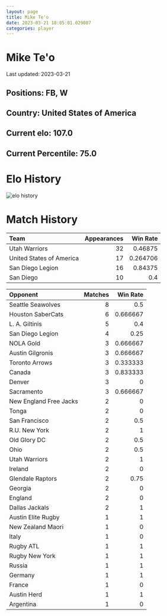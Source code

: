 ```yaml
---  
layout: page  
title: Mike Te'o  
date: 2023-03-21 18:05:01.029807  
categories: player  
---
```

# Mike Te'o


Last updated: 2023-03-21
## Positions: FB, W

## Country: United States of America

## Current elo: 107.0

## Current Percentile: 75.0

# Elo History


![elo history](history_MikeTe'o.png)
# Match History


| Team                     |   Appearances |   Win Rate |
|:-------------------------|--------------:|-----------:|
| Utah Warriors            |            32 |   0.46875  |
| United States of America |            17 |   0.264706 |
| San Diego Legion         |            16 |   0.84375  |
| San Diego                |            10 |   0.4      |

| Opponent               |   Matches |   Win Rate |
|:-----------------------|----------:|-----------:|
| Seattle Seawolves      |         8 |   0.5      |
| Houston SaberCats      |         6 |   0.666667 |
| L. A. Giltinis         |         5 |   0.4      |
| San Diego Legion       |         4 |   0.25     |
| NOLA Gold              |         3 |   0.666667 |
| Austin Gilgronis       |         3 |   0.666667 |
| Toronto Arrows         |         3 |   0.333333 |
| Canada                 |         3 |   0.833333 |
| Denver                 |         3 |   0        |
| Sacramento             |         3 |   0.666667 |
| New England Free Jacks |         2 |   0        |
| Tonga                  |         2 |   0        |
| San Francisco          |         2 |   0.5      |
| R.U. New York          |         2 |   1        |
| Old Glory DC           |         2 |   0.5      |
| Ohio                   |         2 |   0.5      |
| Utah Warriors          |         2 |   1        |
| Ireland                |         2 |   0        |
| Glendale Raptors       |         2 |   0.75     |
| Georgia                |         2 |   0        |
| England                |         2 |   0        |
| Dallas Jackals         |         2 |   1        |
| Austin Elite Rugby     |         1 |   1        |
| New Zealand Maori      |         1 |   0        |
| Italy                  |         1 |   0        |
| Rugby ATL              |         1 |   1        |
| Rugby New York         |         1 |   1        |
| Russia                 |         1 |   1        |
| Germany                |         1 |   1        |
| France                 |         1 |   0        |
| Austin Herd            |         1 |   1        |
| Argentina              |         1 |   0        |